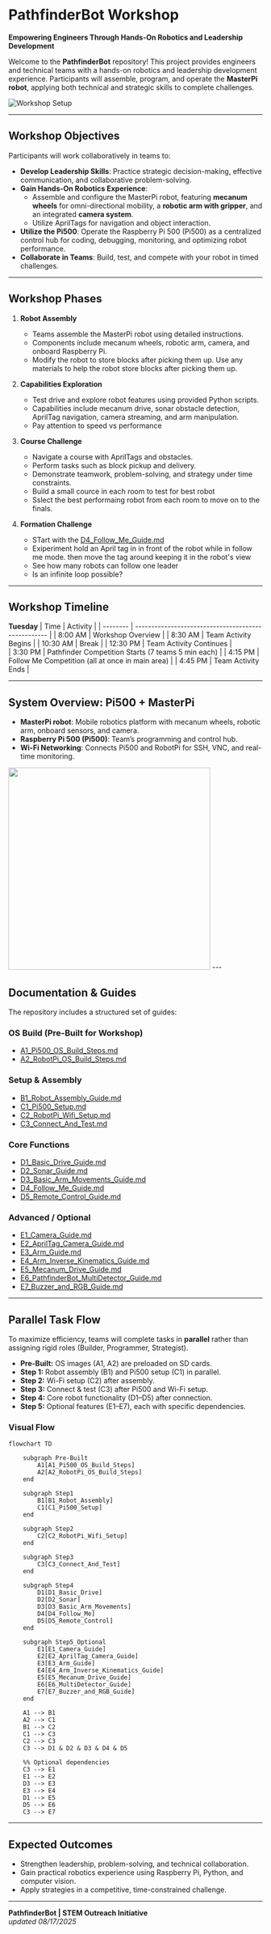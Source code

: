 # PathfinderBot Workshop

**Empowering Engineers Through Hands-On Robotics and Leadership Development**

Welcome to the **PathfinderBot** repository! This project provides engineers and technical teams with a hands-on robotics and leadership development experience. Participants will assemble, program, and operate the **MasterPi robot**, applying both technical and strategic skills to complete challenges.

![Workshop Setup](/zzimages/2025Setup500Robot.jpg)

---

## Workshop Objectives

Participants will work collaboratively in teams to:

- **Develop Leadership Skills**: Practice strategic decision-making, effective communication, and collaborative problem-solving.  
- **Gain Hands-On Robotics Experience**:  
  - Assemble and configure the MasterPi robot, featuring **mecanum wheels** for omni-directional mobility, a **robotic arm with gripper**, and an integrated **camera system**.  
  - Utilize AprilTags for navigation and object interaction.  
- **Utilize the Pi500**: Operate the Raspberry Pi 500 (Pi500) as a centralized control hub for coding, debugging, monitoring, and optimizing robot performance.  
- **Collaborate in Teams**: Build, test, and compete with your robot in timed challenges.

---

## Workshop Phases

1. **Robot Assembly**  
   - Teams assemble the MasterPi robot using detailed instructions.  
   - Components include mecanum wheels, robotic arm, camera, and onboard Raspberry Pi.
   - Modify the robot to store blocks after picking them up. Use any materials to help the robot store blocks after picking them up.
     
2. **Capabilities Exploration**  
   - Test drive and explore robot features using provided Python scripts.  
   - Capabilities include mecanum drive, sonar obstacle detection, AprilTag navigation, camera streaming, and arm manipulation.
   - Pay attention to speed vs performance

3. **Course Challenge** 
   - Navigate a course with AprilTags and obstacles.  
   - Perform tasks such as block pickup and delivery.  
   - Demonstrate teamwork, problem-solving, and strategy under time constraints.
   - Build a small cource in each room to test for best robot
   - Sslect the best performaing robot from each room to move on to the finals.

4. **Formation Challenge**
   - STart with the [D4_Follow_Me_Guide.md](D4_Follow_Me_Guide.md)
   - Exiperiment hold an April tag in in front of the robot while in follow me mode. then move the tag around keeping it in the robot's view 
   - See how many robots can follow one leader
   - Is an infinite loop possible?

---

## Workshop Timeline

**Tuesday**
| Time     | Activity                                            |
| -------- | --------------------------------------------------- |
| 8:00 AM  | Workshop Overview                                   |
| 8:30 AM  | Team Activity Begins                                |
| 10:30 AM | Break                                               |
| 12:30 PM | Team Activity Continues                             |   
| 3:30 PM  | Pathfinder Competition Starts (7 teams 5 min each)  |
| 4:15 PM  | Follow Me Competition (all at once in main area)    |
| 4:45 PM  | Team Activity Ends                                  |


---

## System Overview: Pi500 + MasterPi

- **MasterPi robot**: Mobile robotics platform with mecanum wheels, robotic arm, onboard sensors, and camera.  
- **Raspberry Pi 500 (Pi500)**: Team’s programming and control hub.  
- **Wi-Fi Networking**: Connects Pi500 and RobotPi for SSH, VNC, and real-time monitoring.  

<img src="/zzimages/PathfinerBotWorkshop.jpg" width="400" >
---

## Documentation & Guides

The repository includes a structured set of guides:

### OS Build (Pre-Built for Workshop)
- [A1_Pi500_OS_Build_Steps.md](A1_Pi500_OS_Build_Steps.md)  
- [A2_RobotPi_OS_Build_Steps.md](A2_RobotPi_OS_Build_Steps.md)  

### Setup & Assembly
- [B1_Robot_Assembly_Guide.md](B1_Robot_Assembly_Guide.md)  
- [C1_Pi500_Setup.md](C1_Pi500_Setup.md)  
- [C2_RobotPi_Wifi_Setup.md](C2_RobotPi_Wifi_Setup.md)  
- [C3_Connect_And_Test.md](C3_Connect_And_Test.md)  

### Core Functions
- [D1_Basic_Drive_Guide.md](D1_Basic_Drive_Guide.md)  
- [D2_Sonar_Guide.md](D2_Sonar_Guide.md)  
- [D3_Basic_Arm_Movements_Guide.md](D3_Basic_Arm_Movements_Guide.md)  
- [D4_Follow_Me_Guide.md](D4_Follow_Me_Guide.md)  
- [D5_Remote_Control_Guide.md](D5_Remote_Control_Guide.md)  

### Advanced / Optional
- [E1_Camera_Guide.md](E1_Camera_Guide.md)  
- [E2_AprilTag_Camera_Guide.md](E2_AprilTag_Camera_Guide.md)  
- [E3_Arm_Guide.md](E3_Arm_Guide.md)  
- [E4_Arm_Inverse_Kinematics_Guide.md](E4_Arm_Inverse_Kinematics_Guide.md)  
- [E5_Mecanum_Drive_Guide.md](E5_Mecanum_Drive_Guide.md)  
- [E6_PathfinderBot_MultiDetector_Guide.md](E6_PathfinderBot_MultiDetector_Guide.md)  
- [E7_Buzzer_and_RGB_Guide.md](E7_Buzzer_and_RGB_Guide.md)  

---

## Parallel Task Flow

To maximize efficiency, teams will complete tasks in **parallel** rather than assigning rigid roles (Builder, Programmer, Strategist).  

- **Pre-Built:** OS images (A1, A2) are preloaded on SD cards.  
- **Step 1:** Robot assembly (B1) and Pi500 setup (C1) in parallel.  
- **Step 2:** Wi-Fi setup (C2) after assembly.  
- **Step 3:** Connect & test (C3) after Pi500 and Wi-Fi setup.  
- **Step 4:** Core robot functionality (D1–D5) after connection.  
- **Step 5:** Optional features (E1–E7), each with specific dependencies.  

### Visual Flow

```mermaid
flowchart TD

    subgraph Pre-Built
        A1[A1_Pi500_OS_Build_Steps]
        A2[A2_RobotPi_OS_Build_Steps]
    end

    subgraph Step1
        B1[B1_Robot_Assembly]
        C1[C1_Pi500_Setup]
    end

    subgraph Step2
        C2[C2_RobotPi_Wifi_Setup]
    end

    subgraph Step3
        C3[C3_Connect_And_Test]
    end

    subgraph Step4
        D1[D1_Basic_Drive]
        D2[D2_Sonar]
        D3[D3_Basic_Arm_Movements]
        D4[D4_Follow_Me]
        D5[D5_Remote_Control]
    end

    subgraph Step5_Optional
        E1[E1_Camera_Guide]
        E2[E2_AprilTag_Camera_Guide]
        E3[E3_Arm_Guide]
        E4[E4_Arm_Inverse_Kinematics_Guide]
        E5[E5_Mecanum_Drive_Guide]
        E6[E6_MultiDetector_Guide]
        E7[E7_Buzzer_and_RGB_Guide]
    end

    A1 --> B1
    A2 --> C1
    B1 --> C2
    C1 --> C3
    C2 --> C3
    C3 --> D1 & D2 & D3 & D4 & D5

    %% Optional dependencies
    C3 --> E1
    E1 --> E2
    D3 --> E3
    E3 --> E4
    D1 --> E5
    D5 --> E6
    C3 --> E7
```

---

## Expected Outcomes

- Strengthen leadership, problem-solving, and technical collaboration.  
- Gain practical robotics experience using Raspberry Pi, Python, and computer vision.  
- Apply strategies in a competitive, time-constrained challenge.  

---

**PathfinderBot | STEM Outreach Initiative**  
*updated 08/17/2025*  
